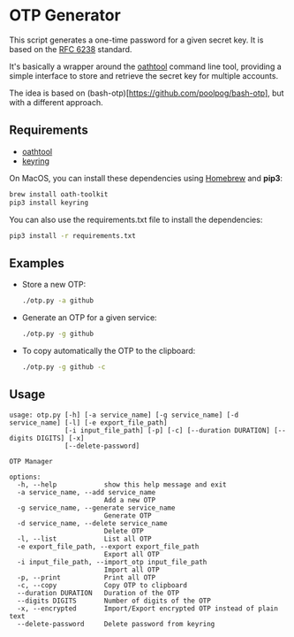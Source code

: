 # OTP Generator

This script generates a one-time password for a given secret key. It is based on the [RFC 6238](https://tools.ietf.org/html/rfc6238) standard.

It's basically a wrapper around the [oathtool](https://www.nongnu.org/oath-toolkit/) command line tool, providing a simple interface to store and retrieve the secret key for multiple accounts.

The idea is based on (bash-otp)[https://github.com/poolpog/bash-otp], but with a different approach.

## Requirements

- [oathtool](https://www.nongnu.org/oath-toolkit/)
- [keyring](https://pypi.org/project/keyring/)

On MacOS, you can install these dependencies using [Homebrew](https://brew.sh/) and **pip3**:

```bash
brew install oath-toolkit
pip3 install keyring
```

You can also use the requirements.txt file to install the dependencies:

```bash
pip3 install -r requirements.txt
```

## Examples
* Store a new OTP:
    ```bash
    ./otp.py -a github
    ```
* Generate an OTP for a given service:
    ```bash
    ./otp.py -g github
    ```

* To copy automatically the OTP to the clipboard:
    ```bash
    ./otp.py -g github -c
    ```

## Usage
```
usage: otp.py [-h] [-a service_name] [-g service_name] [-d service_name] [-l] [-e export_file_path]
              [-i input_file_path] [-p] [-c] [--duration DURATION] [--digits DIGITS] [-x]
              [--delete-password]

OTP Manager

options:
  -h, --help            show this help message and exit
  -a service_name, --add service_name
                        Add a new OTP
  -g service_name, --generate service_name
                        Generate OTP
  -d service_name, --delete service_name
                        Delete OTP
  -l, --list            List all OTP
  -e export_file_path, --export export_file_path
                        Export all OTP
  -i input_file_path, --import_otp input_file_path
                        Import all OTP
  -p, --print           Print all OTP
  -c, --copy            Copy OTP to clipboard
  --duration DURATION   Duration of the OTP
  --digits DIGITS       Number of digits of the OTP
  -x, --encrypted       Import/Export encrypted OTP instead of plain text
  --delete-password     Delete password from keyring
```


